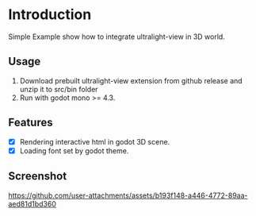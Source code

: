 # Introduction
Simple Example show how to integrate ultralight-view in 3D world.

## Usage
1. Download prebuilt ultralight-view extension from github release and unzip it to src/bin folder
2. Run with godot mono >= 4.3.

## Features
- [x] Rendering interactive html in godot 3D scene.
- [x] Loading font set by godot theme.

## Screenshot
https://github.com/user-attachments/assets/b193f148-a446-4772-89aa-aed81d1bd360

